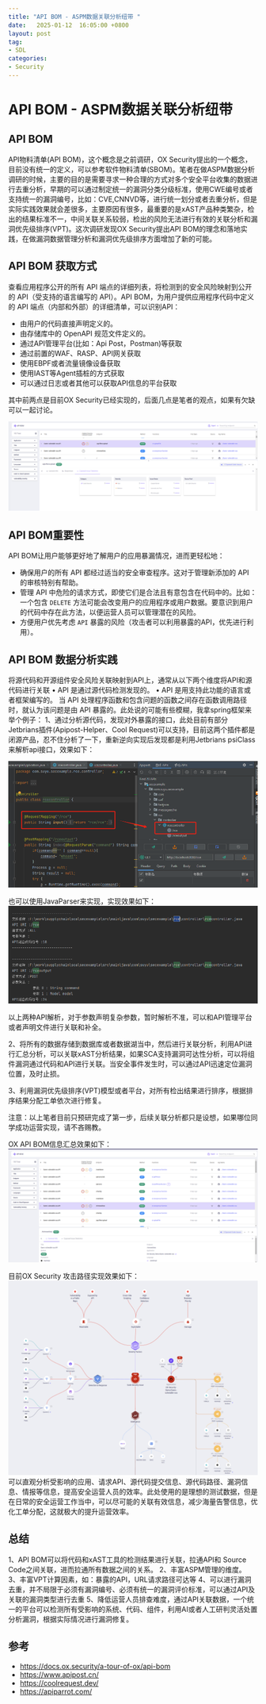 ```yaml
---
title: "API BOM - ASPM数据关联分析纽带 "
date:   2025-01-12  16:05:00 +0800
layout: post
tag:
- SDL
categories:
- Security
---
```


# API BOM - ASPM数据关联分析纽带

## API BOM
API物料清单(API BOM)，这个概念是之前调研，OX Security提出的一个概念，目前没有统一的定义，可以参考软件物料清单(SBOM)。笔者在做ASPM数据分析调研的时候，主要的目的是需要寻求一种合理的方式对多个安全平台收集的数据进行去重分析，早期的可以通过制定统一的漏洞分类分级标准，使用CWE编号或者支持统一的漏洞编号，比如：CVE,CNNVD等，进行统一划分或者去重分析，但是实际实践效果就会差很多，主要原因有很多，最重要的是xAST产品种类繁杂，检出的结果标准不一，中间关联关系较弱，检出的风险无法进行有效的关联分析和漏洞优先级排序(VPT)。这次调研发现OX Security提出API BOM的理念和落地实践，在做漏洞数据管理分析和漏洞优先级排序方面增加了新的可能。

## API BOM 获取方式

查看应用程序公开的所有 API 端点的详细列表，将检测到的安全风险映射到公开的 API（受支持的语言编写的 API）。API BOM，为用户提供应用程序代码中定义的 API 端点（内部和外部）的详细清单，可以识别API：

* 由用户的代码直接声明定义的。
* 由存储库中的 OpenAPI 规范文件定义的。
* 通过API管理平台(比如：Api Post，Postman)等获取
* 通过前置的WAF、RASP、API网关获取
* 使用EBPF或者流量镜像设备获取
* 使用IAST等Agent插桩的方式获取
* 可以通过日志或者其他可以获取API信息的平台获取

其中前两点是目前OX Security已经实现的，后面几点是笔者的观点，如果有欠缺可以一起讨论。

![ox security api bom](/img/20250112-01.png)

## API BOM重要性

API BOM让用户能够更好地了解用户的应用暴漏情况，进而更轻松地：
* 确保用户的所有 API 都经过适当的安全审查程序。这对于管理新添加的 API 的审核特别有帮助。
* 管理 API 中危险的请求方式，即使它们是合法且有意包含在代码中的。比如：一个包含 `DELETE` 方法可能会改变用户的应用程序或用户数据。要意识到用户的代码中存在此方法，以便运营人员可以管理潜在的风险。
* 方便用户优先考虑 `API` 暴露的风险（攻击者可以利用暴露的API，优先进行利用）。


## API BOM 数据分析实践
将源代码和开源组件安全风险关联映射到API上，通常从以下两个维度将API和源代码进行关联
• API 是通过源代码检测发现的。
• API 是用支持此功能的语言或者框架编写的。
当 API 处理程序函数和包含问题的函数之间存在函数调用路径时，就认为该问题是由 API 暴露的。此处说的可能有些模糊，我拿spring框架来举个例子：
1、通过分析源代码，发现对外暴露的接口，此处目前有部分Jetbrians插件(Apipost-Helper、Cool Request)可以支持，目前这两个插件都是闭源产品，忍不住分析了一下，重新逆向实现后发现都是利用Jetbrians psiClass来解析api接口，效果如下：

![Api Post效果](/img/20250112-02.png)

也可以使用JavaParser来实现，实现效果如下：
![api parser](/img/20250112-03.png)

以上两种API解析，对于参数声明复杂参数，暂时解析不准，可以和API管理平台或者声明文件进行关联和补全。

2、将所有的数据存储到数据库或者数据湖当中，然后进行关联分析，利用API进行汇总分析，可以关联xAST分析结果，如果SCA支持漏洞可达性分析，可以将组件漏洞通过代码和API进行关联。当安全事件发生时，可以通过API迅速定位漏洞位置，及时止损。

3、利用漏洞优先级排序(VPT)模型或者平台，对所有检出结果进行排序，根据排序结果分配工单依次进行修复。

注意：以上笔者目前只预研完成了第一步，后续关联分析都只是设想，如果哪位同学成功运营实现，请不吝赐教。

OX API BOM信息汇总效果如下：
![OX API BOM信息汇总效果](/img/20250112-05.png)

目前OX Security 攻击路径实现效果如下：
![ox security 关联分析效果](/img/20250112-04.png)
可以直观分析受影响的应用、请求API、源代码提交信息、源代码路径、漏洞信息、情报等信息，提高安全运营人员的效率。此处使用的是理想的测试数据，但是在日常的安全运营工作当中，可以尽可能的关联有效信息，减少海量告警信息，优化工单分配，这就极大的提升运营效率。

## 总结
1、API BOM可以将代码和xAST工具的检测结果进行关联，拉通API和 Source Code之间关联，进而拉通所有数据之间的关系。
2、丰富ASPM管理的维度。
3、丰富VPT计算因素，如：暴露的API，URL请求路径可达等
4、可以进行漏洞去重，并不局限于必须有漏洞编号、必须有统一的漏洞评价标准，可以通过API及关联的漏洞类型进行去重
5、降低运营人员排查难度，通过API关联数据，一个统一的平台可以检测所有受影响的系统、代码、组件，利用AI或者人工研判灵活处置分析漏洞，根据实际情况进行漏洞修复。

## 参考
- https://docs.ox.security/a-tour-of-ox/api-bom
- https://www.apipost.cn/
- https://coolrequest.dev/
- https://apiparrot.com/